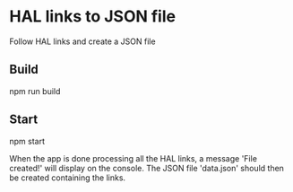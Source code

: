 # HAL links to JSON file
Follow HAL links and create a JSON file

## Build
npm run build

## Start
npm start

When the app is done processing all the HAL links, a message 'File created!' will display on the console. The JSON file 'data.json' should then be created containing the links.
